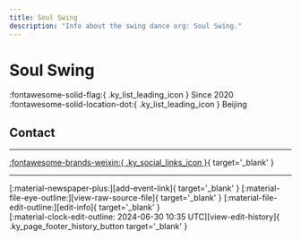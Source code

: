 ```yaml
---
title: Soul Swing
description: "Info about the swing dance org: Soul Swing."
---
```


# Soul Swing

:fontawesome-solid-flag:{ .ky_list_leading_icon } Since 2020  
:fontawesome-solid-location-dot:{ .ky_list_leading_icon } Beijing  


## Contact


---

 [:fontawesome-brands-weixin:{ .ky_social_links_icon }](# "SOUL SWING"){ target='_blank' }

---

<div class="ky_page_footer" markdown>
<div class="ky_page_footer_trailing" markdown="span">
[:material-newspaper-plus:][add-event-link]{ target='_blank' }
[:material-file-eye-outline:][view-raw-source-file]{ target='_blank' }
[:material-file-edit-outline:][edit-info]{ target='_blank' }
</div>
<div class="ky_page_footer_leading" markdown="span">
[:material-clock-edit-outline: 2024-06-30 10:35 UTC][view-edit-history]{ .ky_page_footer_history_button target='_blank' }
</div>
</div>

[add-event-link]: https://github.com/swingdance/events/issues/new?assignees=&labels=add+event&projects=&template=02-add_entity.yml&title=%5Bcn%5D%20%3CName%3E&region=cn&province=Beijing&city=Beijing&org_id=soul-swing "Add Event"
[view-raw-source-file]: https://github.com/swingdance/orgs/blob/main/cn/soul-swing.json "View Raw Source File"
[edit-info]: https://github.com/swingdance/orgs/issues/new?assignees=&labels=update+org&projects=&template=03-update_entity.yml&title=%5Bcn%5D%20Soul%20Swing&region=cn&id=soul-swing&name=Soul%20Swing "Edit Info"

[view-edit-history]: https://github.com/swingdance/orgs/commits/main/cn/soul-swing.json "View Edit History"

